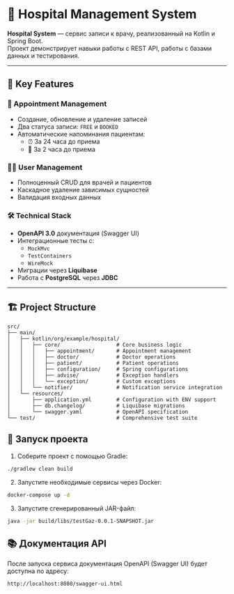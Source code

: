 # 🏥 Hospital Management System

**Hospital System** — сервис записи к врачу, реализованный на Kotlin и Spring Boot.  
Проект демонстрирует навыки работы с REST API, работы с базами данных и тестирования.

---

## 🌟 Key Features

### 📅 Appointment Management
- Создание, обновление и удаление записей
- Два статуса записи: `FREE` и `BOOKED`
- Автоматические напоминания пациентам:
    - ⏰ За 24 часа до приема
    - 🔔 За 2 часа до приема

### 👨‍⚕️ User Management
- Полноценный CRUD для врачей и пациентов
- Каскадное удаление зависимых сущностей
- Валидация входных данных

### 🛠️ Technical Stack
- **OpenAPI 3.0** документация (Swagger UI)
- Интеграционные тесты с:
    - `MockMvc`
    - `TestContainers`
    - `WireMock`
- Миграции через **Liquibase**
- Работа с **PostgreSQL** через **JDBC**

---

## 🏗️ Project Structure

```plaintext
src/
├── main/
│   ├── kotlin/org/example/hospital/
│   │   ├── core/                  # Core business logic
│   │   │   ├── appointment/       # Appointment management
│   │   │   ├── doctor/            # Doctor operations
│   │   │   ├── patient/           # Patient operations
│   │   │   ├── configuration/     # Spring configurations
│   │   │   ├── advise/            # Exception handlers
│   │   │   └── exception/         # Custom exceptions
│   │   └── notifier/              # Notification service integration
│   └── resources/
│       ├── application.yml        # Configuration with ENV support
│       ├── db.changelog/          # Liquibase migrations
│       └── swagger.yaml           # OpenAPI specification
└── test/                          # Comprehensive test suite
```

## 🚀 Запуск проекта

1. Соберите проект с помощью Gradle:  
```bash
./gradlew clean build
```

2. Запустите необходимые сервисы через Docker:
```bash
docker-compose up -d
```

3. Запустите сгенерированный JAR-файл:
```bash
java -jar build/libs/testGaz-0.0.1-SNAPSHOT.jar
```

## 📚 Документация API

После запуска сервиса документация OpenAPI (Swagger UI) будет доступна по адресу:

```plaintext
http://localhost:8080/swagger-ui.html